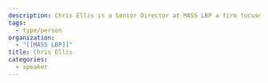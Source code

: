 ```yaml
---
description: Chris Ellis is a Senior Director at MASS LBP a firm focused on strengthening the connection between people and government through better democracy.
tags:
  - type/person
organization:
  - "[[MASS LBP]]"
title: Chris Ellis
categories:
  - speaker
---
```


